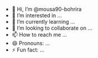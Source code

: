 - 👋 Hi, I’m @mousa90-bohrira
- 👀 I’m interested in ...
- 🌱 I’m currently learning ...
- 💞️ I’m looking to collaborate on ...
- 📫 How to reach me ...
- 😄 Pronouns: ...
- ⚡ Fun fact: ...

<!---
mousa90-bohrira/mousa90-bohrira is a ✨ special ✨ repository because its `README.md` (this file) appears on your GitHub profile.
You can click the Preview link to take a look at your changes.
--->
